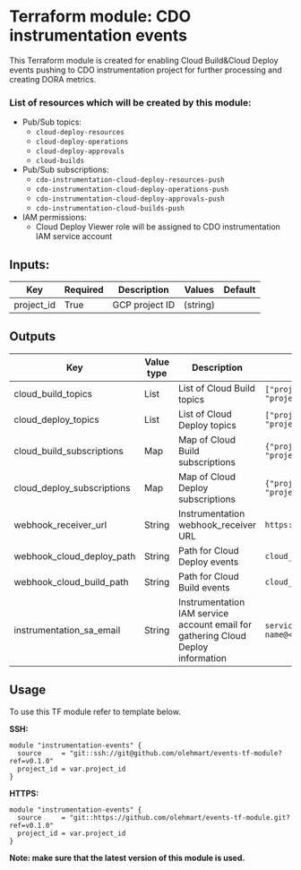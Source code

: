 # Terraform module: CDO instrumentation events
This Terraform module is created for enabling Cloud Build&Cloud Deploy events pushing to CDO instrumentation project for further processing and creating DORA metrics.

### List of resources which will be created by this module:
* Pub/Sub topics:
  * ```cloud-deploy-resources```
  * ```cloud-deploy-operations```
  * ```cloud-deploy-approvals```
  * ```cloud-builds```
* Pub/Sub subscriptions:
  * ```cdo-instrumentation-cloud-deploy-resources-push```
  * ```cdo-instrumentation-cloud-deploy-operations-push```
  * ```cdo-instrumentation-cloud-deploy-approvals-push```
  * ```cdo-instrumentation-cloud-builds-push```
* IAM permissions:
  * Cloud Deploy Viewer role will be assigned to CDO instrumentation IAM service account

## Inputs:

| Key        | Required | Description    | Values   | Default |
|------------|----------|----------------|----------|---------|
| project_id | True     | GCP project ID | (string) |         |

## Outputs

| Key                                      | Value type | Description                                                                            | Example of values                                                                                |
|------------------------------------------|------------|----------------------------------------------------------------------------------------|--------------------------------------------------------------------------------------------------|
| cloud_build_topics                       | List       | List of Cloud Build topics                                                             | ```["projects/<ProjectID>/topics/topic1", "projects/<ProjectID>/topics/topic2"]```               |
| cloud_deploy_topics                      | List       | List of Cloud Deploy topics                                                            | ```["projects/<ProjectID>/topics/topic1", "projects/<ProjectID>/topics/topic2"]```               |
| cloud_build_subscriptions                | Map        | Map of Cloud Build subscriptions                                                       | ```{"projects/<ProjectID>/topics/topic1": "projects/<ProjectID>/subscriptions/subscription1"}``` |
| cloud_deploy_subscriptions               | Map        | Map of Cloud Deploy subscriptions                                                      | ```{"projects/<ProjectID>/topics/topic1": "projects/<ProjectID>/subscriptions/subscription1"}``` |
| webhook_receiver_url                     | String     | Instrumentation webhook_receiver URL                                                   | ```https://webhook_receiver_url ```                                                              |
| webhook_cloud_deploy_path                | String     | Path for Cloud Deploy events                                                           | ```cloud_deploy_events ```                                                                       |
| webhook_cloud_build_path                 | String     | Path for Cloud Build events                                                            | ```cloud_build_events ```                                                                        |
| instrumentation_sa_email                 | String     | Instrumentation IAM service account email for gathering Cloud Deploy information       | ```service-account-name@<ProjectID>.iam.gserviceaccount.com ```                                  |

## Usage
To use this TF module refer to template below.

**SSH:**
```hcl
module "instrumentation-events" {
  source     = "git::ssh://git@github.com/olehmart/events-tf-module?ref=v0.1.0"
  project_id = var.project_id
}
```

**HTTPS:**
```hcl
module "instrumentation-events" {
  source     = "git::https://github.com/olehmart/events-tf-module.git?ref=v0.1.0"
  project_id = var.project_id
}
```

**Note: make sure that the latest version of this module is used.**